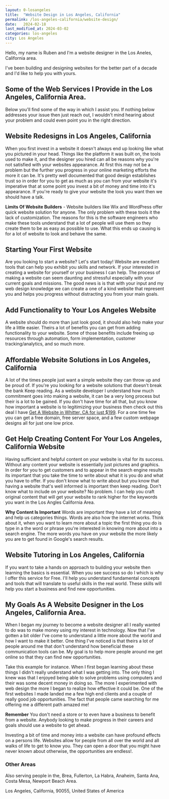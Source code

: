 ```yaml
---
layout: 0-losangeles
title:  "Website Design in Los Angeles, California"
permalink: /los-angeles-california/website-design/
date:   2024-02-18
last_modified_at: 2024-03-02
categories: los-angeles
city: Los Angeles
---
```

Hello, my name is Ruben and I'm a website designer in the Los Aneles, California area.

I've been building and designing websites for the better part of a decade and I'd like to help you with yours.

## Some of the Web Services I Provide in the Los Angeles, California Area.
Below you'll find some of the way in which I assist you. If nothing below addresses your issue then just reach out, I wouldn't mind hearing about your problem and could even point you in the right direction.

## Website Redesigns in Los Angeles, California
When you first invest in a website it doesn't always end up looking like what you pictured in your head. Things like the platform it was built on, the tools used to make it, and the designer you hired can all be reasons why you're not satisfied with your websites appearance. At first this may not be a problem but the further you progress in your online marketing efforts the more it can be. It's pretty well documented that good design establishes trust so in order for you to get as much as you can from your website it's imperative that at some point you invest a bit of money and time into it's appearance. If you're ready to give your website the look you want then we should have a talk.

**Limits Of Website Builders** - Website builders like Wix and WordPress offer quick website solution for anyone. The only problem with these tools it the lack of customization. The reasons for this is the software engineers who make these tools understand that a lot of people will use them so they create them to be as easy as possible to use. What this ends up causing is for a lot of website to look and behave the same. 

## Starting Your First Website
Are you looking to start a website? Let's start today! Website are excellent tools that can help you exhibit you skills and network. If your interested in creating a website for yourself or your business I can help.  The process of making a website can seem daunting and stressful especially with your current goals and missions. The good news is is that with your input and my web design knowledge we can create a one of a kind website that represent you and helps you progress without distracting you from your main goals. 

## Add Functionality to Your Los Angeles Website
A website should do more than just look good, it should also help make your life a little easier. Theirs a lot of benefits you can get from adding functionality to your website. Some of those benefits include freeing up resources through automation, form implementation, customer tracking/analytics, and so much more. 

## Affordable Website Solutions in Los Angeles, California
A lot of the times people just want a simple website they can throw up and be proud of. If you're you looking for a website solutions that doesn't break the bank Keep reading. As a website developer I understand how much commitment goes into making a website, it can be a very long process but their is a lot to be gained. If you don't have time for all that, but you know how important a website is to legitimizing your business then check out this deal I have <a href="/whittier-california/get-website-for-$199/" target="_blank">Get A Website in Whitter, CA for just $199</a>. For a one time fee you can get a free domain, free server space, and a few custom webpage designs all for just one low price. 

## Get Help Creating Content For Your Los Angeles, California Website
Having sufficient and helpful content on your website is vital for its success. Without any content your website is essentially just pictures and graphics. In order for you to get customers and to appear in the search engine results its important that you take the time to write about what it is you do and what you have to offer. If you don't know what to write about but you know that having a website that's well informed is important then keep reading. Don't know what to include on your website? No problem. I can help you craft original content that will get your website to rank higher for the keywords you want in the Los Angles California Area.

**Why Content Is Important** Words are important they have a lot of meaning and help us categories things. Words are also how the internet works. Think about it, when you want to learn more about a topic the first thing you do is type in a the word or phrase you're interested in knowing more about into a search engine. The more words you have on your website the more likely you are to get found in Google's search results.

## Website Tutoring in Los Angeles, California
If you want to take a hands on approach to building your website then learning the basics is essential. When you see success so do I which is why I offer this service for Free.  I'll help you understand fundamental concepts and tools that will translate to useful skills in the real world. These skills will help you start a business and find new opportunities.

## My Goals As A Website Designer in the Los Angeles, California Area.
When I began my journey to become a website designer all I really wanted to do was to make money using my interest in technology. Now that I've gotten a bit older I've come to understand a little more about the world and how I want to make it better. One thing I've noticed is that theirs a lot of people around me that don't understand how beneficial these communication tools can be. My goal is to help more people around me get online so that they can find new opportunities.

Take this example for instance. When I first began learning about these things I didn't really understand what I was getting into. The only thing I knew was that I enjoyed being able to solve problems using computers and their was some decent money in doing so. The more I experimented with web design the more I began to realize how effective it could be. One of the first websites I made landed me a few high end clients and a couple of really good job opportunities. The fact that people came searching for me offering me a different path amazed me!

**Remember** You don't need a store or to even have a business to benefit from a website. Anybody looking to make progress in their careers and goals should use a website to get ahead.

Investing a bit of time and money into a website can have profound effects on a persons life.  Websites allow for people from all over the world and all walks of life to get to know you. They can open a door that you might have never known about otherwise, the opportunities are endless!.

### Other Areas
Also serving people in the, Brea, Fullerton, La Habra, Anaheim, Santa Ana, Costa Mesa, Newport Beach Area.

Los Angeles, California, 90055, United States of America
